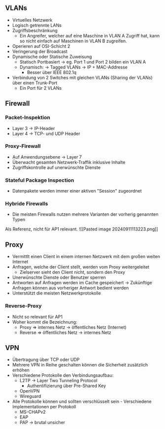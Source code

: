 ## VLANs

- Virtuelles Netzwerk
- Logisch getrennte LANs
- Zugriffsbeschränkung
	- Ein Angreifer, welcher auf eine Maschine in VLAN A Zugriff hat, kann so nicht einfach auf Maschinen in VLAN B zugreifen.
- Operieren auf OSI-Schicht 2
- Veringerung der Broadcast
- Dynamische oder Statische Zuweisung
	- Statisch Portbasiert -> eg. Port 1 und Port 2 bilden ein VLAN A
	- Dynamisch: -> Tagged VLANs -> IP + MAC-Addresse
		- Besser über IEEE 802.1q
- Verbindung von 2 Switches mit gleichen VLANs (Sharing der VLANs) über einen Trunk-Port
	- Ein Port für 2 VLANs

## Firewall

### Packet-Inspektion

- Layer 3 -> IP-Header
- Layer 4 -> TCP- und UDP Header

### Proxy-Firewall

- Auf Anwendungsebene -> Layer 7
- Überwacht gesamten Netzwerk-Traffik inklusive Inhalte
- Zugriffskontrolle auf unerwünschte Dienste

### Stateful Package Inspection

- Datenpakete werden immer einer aktiven "Session" zugeordnet

### Hybride Firewalls

- Die meisten Firewalls nutzen mehrere Varianten der vorherig genannten Typen

Als Referenz, nicht für AP1 relevant.
![[Pasted image 20240911113223.png]]


## Proxy

- Vermittlt einen Client in einem internen Netzwerk mit dem großen weiten Internet
- Anfragen, welche der Client stellt, werden vom Proxy weitergeleitet
	- Zielserver sieht den Client nicht, sondern den Proxy
- Unerwünschte Dienste oder Benutzer sperren
- Antworten auf Anfragen werden im Cache gespeichert -> Zukünftige Anfragen können aus vorheriger Antwort bedient werden
- Unterstützt die meisten Netzwerkprotokolle

### Reverse-Proxy

- Nicht so relevant für AP1
- Woher kommt die Bezeichnung:
	- Proxy => internes Netz -> öffentliches Netz (Internet)
	- Reverse => öffentliches Netz -> internes Netz

## VPN

- Übertragung über TCP oder UDP
- Mehrere VPN in Reihe geschalten können die Sicherheit zusätzlich erhöhen
- Verschiedene Protokolle den Verbindungsaufbau:
	- L2TP -> Layer Two Tunneling Protocol
		- Authentifizierung über Pre-Shared Key
	- OpenVPN
	- Wireguard
- Alle Protokolle können und sollten verschlüsselt sein - Verschiedene Implementationen per Protokoll
	- MS-CHAPv2
	- EAP
	- PAP -> brutal unsicher


